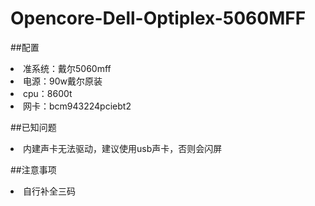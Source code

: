 # Opencore-Dell-Optiplex-5060MFF
##配置
<li>准系统：戴尔5060mff</li>
<li>电源：90w戴尔原装</li>
<li>cpu：8600t</li>
<li>网卡：bcm943224pciebt2</li>

##已知问题
<li>内建声卡无法驱动，建议使用usb声卡，否则会闪屏</li>

##注意事项
<li>自行补全三码</li>
